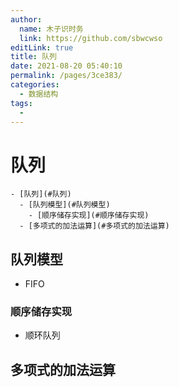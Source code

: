 ```yaml
---
author: 
  name: 木子识时务
  link: https://github.com/sbwcwso
editLink: true
title: 队列
date: 2021-08-20 05:40:10
permalink: /pages/3ce383/
categories: 
  - 数据结构
tags: 
  - 
---
```


# 队列

```markmap
- [队列](#队列)
  - [队列模型](#队列模型)
    - [顺序储存实现](#顺序储存实现)
  - [多项式的加法运算](#多项式的加法运算)
```

## 队列模型

* FIFO

### 顺序储存实现

* 顺环队列

## 多项式的加法运算
